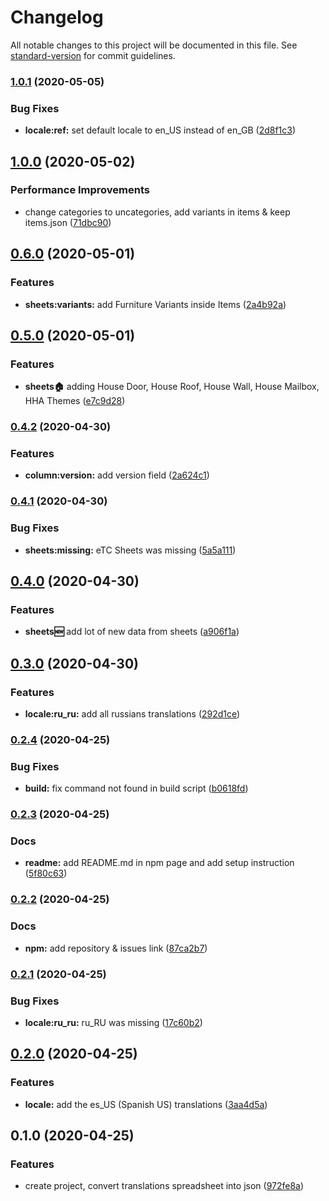 # Changelog

All notable changes to this project will be documented in this file. See [standard-version](https://github.com/conventional-changelog/standard-version) for commit guidelines.

### [1.0.1](https://github.com/Stun3R/acnh-translations-sheet-to-json/compare/v1.0.0...v1.0.1) (2020-05-05)


### Bug Fixes

* **locale:ref:** set default locale to en_US instead of en_GB ([2d8f1c3](https://github.com/Stun3R/acnh-translations-sheet-to-json/commit/2d8f1c3fc6451461bc137e6c7103dd5fe8b2cada))

## [1.0.0](https://github.com/Stun3R/acnh-translations-sheet-to-json/compare/v0.6.0...v1.0.0) (2020-05-02)


### Performance Improvements

* change categories to uncategories, add variants in items & keep items.json ([71dbc90](https://github.com/Stun3R/acnh-translations-sheet-to-json/commit/71dbc90013fdf873cedcb7e63bea55e27c0ff927))

## [0.6.0](https://github.com/Stun3R/acnh-translations-sheet-to-json/compare/v0.5.0...v0.6.0) (2020-05-01)


### Features

* **sheets:variants:** add Furniture Variants inside Items ([2a4b92a](https://github.com/Stun3R/acnh-translations-sheet-to-json/commit/2a4b92a475a0733427591576ae2aa5ebf66a5da1))

## [0.5.0](https://github.com/Stun3R/acnh-translations-sheet-to-json/compare/v0.4.2...v0.5.0) (2020-05-01)


### Features

* **sheets:house:** adding House Door, House Roof, House Wall, House Mailbox, HHA Themes ([e7c9d28](https://github.com/Stun3R/acnh-translations-sheet-to-json/commit/e7c9d2850cb78d71a5b12a3d6b78b205d275897c))

### [0.4.2](https://github.com/Stun3R/acnh-translations-sheet-to-json/compare/v0.4.1...v0.4.2) (2020-04-30)


### Features

* **column:version:** add version field ([2a624c1](https://github.com/Stun3R/acnh-translations-sheet-to-json/commit/2a624c195793ad657838183b5d2f1e5958375be6))

### [0.4.1](https://github.com/Stun3R/acnh-translations-sheet-to-json/compare/v0.4.0...v0.4.1) (2020-04-30)


### Bug Fixes

* **sheets:missing:** eTC Sheets was missing ([5a5a111](https://github.com/Stun3R/acnh-translations-sheet-to-json/commit/5a5a1117052e13c04b5a5367fab378ef9ae15bdc))

## [0.4.0](https://github.com/Stun3R/acnh-translations-sheet-to-json/compare/v0.3.0...v0.4.0) (2020-04-30)


### Features

* **sheets:new:** add lot of new data from sheets ([a906f1a](https://github.com/Stun3R/acnh-translations-sheet-to-json/commit/a906f1a1fc9baf7589050d630c4fc85253243b33))

## [0.3.0](https://github.com/Stun3R/acnh-translations-sheet-to-json/compare/v0.2.4...v0.3.0) (2020-04-30)


### Features

* **locale:ru_ru:** add all russians translations ([292d1ce](https://github.com/Stun3R/acnh-translations-sheet-to-json/commit/292d1ced93983c2f3354c1555e4427b1f7aa40c7))

### [0.2.4](https://github.com/Stun3R/acnh-translations-sheet-to-json/compare/v0.2.3...v0.2.4) (2020-04-25)


### Bug Fixes

* **build:** fix command not found in build script ([b0618fd](https://github.com/Stun3R/acnh-translations-sheet-to-json/commit/b0618fdaba0201002368827e7112cf1a738a71b8))

### [0.2.3](https://github.com/Stun3R/acnh-translations-sheet-to-json/compare/v0.2.2...v0.2.3) (2020-04-25)


### Docs

* **readme:** add README.md in npm page and add setup instruction ([5f80c63](https://github.com/Stun3R/acnh-translations-sheet-to-json/commit/5f80c63c95527b263c97beda4e6d558b90c1e081))

### [0.2.2](https://github.com/Stun3R/acnh-translations-sheet-to-json/compare/v0.2.1...v0.2.2) (2020-04-25)


### Docs

* **npm:** add repository & issues link ([87ca2b7](https://github.com/Stun3R/acnh-translations-sheet-to-json/commit/87ca2b74ac07fa763ff402eee6d82f6205cf1cb7))

### [0.2.1](https://github.com/Stun3R/acnh-translations-sheet-to-json/compare/v0.2.0...v0.2.1) (2020-04-25)


### Bug Fixes

* **locale:ru_ru:** ru_RU was missing ([17c60b2](https://github.com/Stun3R/acnh-translations-sheet-to-json/commit/17c60b234fb45544456862de29865550dd5f7e30))

## [0.2.0](https://github.com/Stun3R/acnh-translations-sheet-to-json/compare/v0.1.0...v0.2.0) (2020-04-25)


### Features

* **locale:** add the es_US (Spanish US) translations ([3aa4d5a](https://github.com/Stun3R/acnh-translations-sheet-to-json/commit/3aa4d5aea6e4254c0862ce9f00e20fb4ed84fe9c))

## 0.1.0 (2020-04-25)


### Features

* create project, convert translations spreadsheet into json ([972fe8a](https://github.com/Stun3R/acnh-translations-sheet-to-json/commit/972fe8a646aac9a7ea575f0d30aea888ae73df68))

